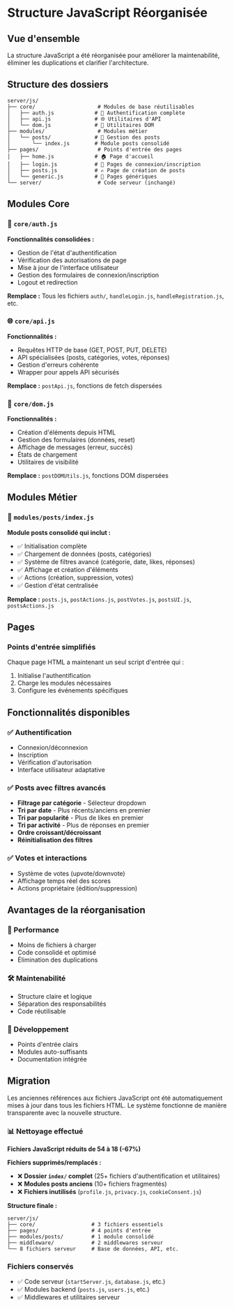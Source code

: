# Structure JavaScript Réorganisée

## Vue d'ensemble

La structure JavaScript a été réorganisée pour améliorer la maintenabilité, éliminer les duplications et clarifier l'architecture.

## Structure des dossiers

```
server/js/
├── core/                    # Modules de base réutilisables
│   ├── auth.js             # 🔐 Authentification complète
│   ├── api.js              # 🌐 Utilitaires d'API
│   └── dom.js              # 🎨 Utilitaires DOM
├── modules/                 # Modules métier
│   └── posts/              # 📝 Gestion des posts
│       └── index.js        # Module posts consolidé
├── pages/                   # Points d'entrée des pages
│   ├── home.js             # 🏠 Page d'accueil
│   ├── login.js            # 🔑 Pages de connexion/inscription
│   ├── posts.js            # ✍️ Page de création de posts
│   └── generic.js          # 📄 Pages génériques
└── server/                  # Code serveur (inchangé)
```

## Modules Core

### 🔐 `core/auth.js`

**Fonctionnalités consolidées :**

- Gestion de l'état d'authentification
- Vérification des autorisations de page
- Mise à jour de l'interface utilisateur
- Gestion des formulaires de connexion/inscription
- Logout et redirection

**Remplace :** Tous les fichiers `auth/`, `handleLogin.js`, `handleRegistration.js`, etc.

### 🌐 `core/api.js`

**Fonctionnalités :**

- Requêtes HTTP de base (GET, POST, PUT, DELETE)
- API spécialisées (posts, catégories, votes, réponses)
- Gestion d'erreurs cohérente
- Wrapper pour appels API sécurisés

**Remplace :** `postApi.js`, fonctions de fetch dispersées

### 🎨 `core/dom.js`

**Fonctionnalités :**

- Création d'éléments depuis HTML
- Gestion des formulaires (données, reset)
- Affichage de messages (erreur, succès)
- États de chargement
- Utilitaires de visibilité

**Remplace :** `postDOMUtils.js`, fonctions DOM dispersées

## Modules Métier

### 📝 `modules/posts/index.js`

**Module posts consolidé qui inclut :**

- ✅ Initialisation complète
- ✅ Chargement de données (posts, catégories)
- ✅ Système de filtres avancé (catégorie, date, likes, réponses)
- ✅ Affichage et création d'éléments
- ✅ Actions (création, suppression, votes)
- ✅ Gestion d'état centralisée

**Remplace :** `posts.js`, `postActions.js`, `postVotes.js`, `postsUI.js`, `postsActions.js`

## Pages

### Points d'entrée simplifiés

Chaque page HTML a maintenant un seul script d'entrée qui :

1. Initialise l'authentification
2. Charge les modules nécessaires
3. Configure les événements spécifiques

## Fonctionnalités disponibles

### ✅ Authentification

- Connexion/déconnexion
- Inscription
- Vérification d'autorisation
- Interface utilisateur adaptative

### ✅ Posts avec filtres avancés

- **Filtrage par catégorie** - Sélecteur dropdown
- **Tri par date** - Plus récents/anciens en premier
- **Tri par popularité** - Plus de likes en premier
- **Tri par activité** - Plus de réponses en premier
- **Ordre croissant/décroissant**
- **Réinitialisation des filtres**

### ✅ Votes et interactions

- Système de votes (upvote/downvote)
- Affichage temps réel des scores
- Actions propriétaire (édition/suppression)

## Avantages de la réorganisation

### 🚀 Performance

- Moins de fichiers à charger
- Code consolidé et optimisé
- Élimination des duplications

### 🛠️ Maintenabilité

- Structure claire et logique
- Séparation des responsabilités
- Code réutilisable

### 🔧 Développement

- Points d'entrée clairs
- Modules auto-suffisants
- Documentation intégrée

## Migration

Les anciennes références aux fichiers JavaScript ont été automatiquement mises à jour dans tous les fichiers HTML. Le système fonctionne de manière transparente avec la nouvelle structure.

### 📊 Nettoyage effectué

**Fichiers JavaScript réduits de 54 à 18 (-67%)**

**Fichiers supprimés/remplacés :**
- ❌ **Dossier `index/` complet** (25+ fichiers d'authentification et utilitaires)
- ❌ **Modules posts anciens** (10+ fichiers fragmentés)
- ❌ **Fichiers inutilisés** (`profile.js`, `privacy.js`, `cookieConsent.js`)

**Structure finale :**
```
server/js/
├── core/                  # 3 fichiers essentiels
├── pages/                 # 4 points d'entrée
├── modules/posts/         # 1 module consolidé
├── middleware/            # 2 middlewares serveur
└── 8 fichiers serveur     # Base de données, API, etc.
```

### Fichiers conservés

- ✅ Code serveur (`startServer.js`, `database.js`, etc.)
- ✅ Modules backend (`posts.js`, `users.js`, etc.)
- ✅ Middlewares et utilitaires serveur
